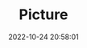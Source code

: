 ---
weight: 1
images:
- /images/edited/160.jpeg
title: Picture
date: 2022-10-24 20:58:01
tags: [luminarneo,work,ILCE-7M3,46.0]
---